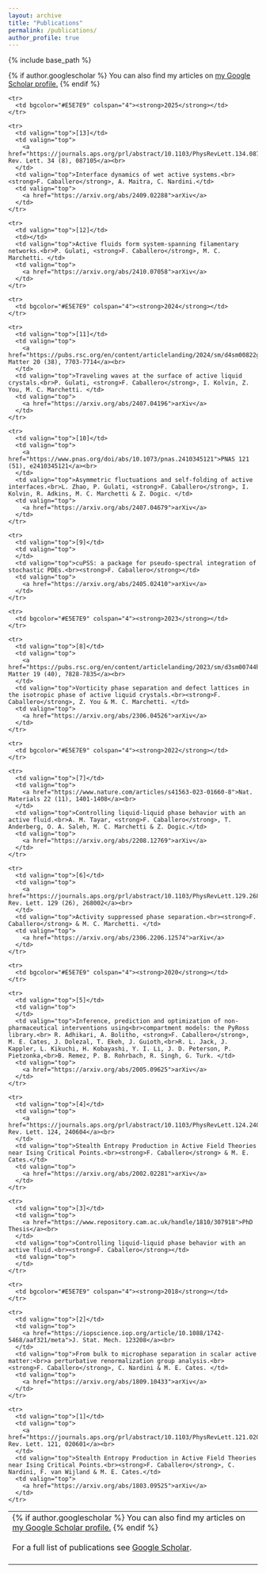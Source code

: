 ```yaml
---
layout: archive
title: "Publications"
permalink: /publications/
author_profile: true
---
```


{% include base_path %}

{% if author.googlescholar %}
  You can also find my articles on <u><a href="{{author.googlescholar}}">my Google Scholar profile</a>.</u>
{% endif %}

<table style="width: 100%; border-collapse: collapse;">
  <tbody>
    <tr>
      <td colspan="4">
        {% if author.googlescholar %}
          You can also find my articles on <u><a href="{{author.googlescholar}}">my Google Scholar profile</a>.</u>
        {% endif %}
        <br><br>
        For a full list of publications see <a href="https://scholar.google.com/citations?user=oC3Ql9gAAAAJ&hl=es">Google Scholar</a>.
        <br><br>
      </td>
    </tr>

    <tr>
      <td bgcolor="#E5E7E9" colspan="4"><strong>2025</strong></td>
    </tr>

    <tr>
      <td valign="top">[13]</td>
      <td valign="top">
        <a href="https://journals.aps.org/prl/abstract/10.1103/PhysRevLett.134.087105">Phys. Rev. Lett. 34 (8), 087105</a><br>
      </td>
      <td valign="top">Interface dynamics of wet active systems.<br><strong>F. Caballero</strong>, A. Maitra, C. Nardini.</td>
      <td valign="top">
        <a href="https://arxiv.org/abs/2409.02288">arXiv</a>
      </td>
    </tr>

    <tr>
      <td valign="top">[12]</td>
      <td></td>
      <td valign="top">Active fluids form system-spanning filamentary networks.<br>P. Gulati, <strong>F. Caballero</strong>, M. C. Marchetti. </td>
      <td valign="top">
        <a href="https://arxiv.org/abs/2410.07058">arXiv</a>
      </td>
    </tr>

    <tr>
      <td bgcolor="#E5E7E9" colspan="4"><strong>2024</strong></td>
    </tr>

    <tr>
      <td valign="top">[11]</td>
      <td valign="top">
        <a href="https://pubs.rsc.org/en/content/articlelanding/2024/sm/d4sm00822g">Soft Matter 20 (38), 7703-7714</a><br>
      </td>
      <td valign="top">Traveling waves at the surface of active liquid crystals.<br>P. Gulati, <strong>F. Caballero</strong>, I. Kolvin, Z. You, M. C. Marchetti. </td>
      <td valign="top">
        <a href="https://arxiv.org/abs/2407.04196">arXiv</a>
      </td>
    </tr>

    <tr>
      <td valign="top">[10]</td>
      <td valign="top">
        <a href="https://www.pnas.org/doi/abs/10.1073/pnas.2410345121">PNAS 121 (51), e2410345121</a><br>
      </td>
      <td valign="top">Asymmetric fluctuations and self-folding of active interfaces.<br>L. Zhao, P. Gulati, <strong>F. Caballero</strong>, I. Kolvin, R. Adkins, M. C. Marchetti & Z. Dogic. </td>
      <td valign="top">
        <a href="https://arxiv.org/abs/2407.04679">arXiv</a>
      </td>
    </tr>

    <tr>
      <td valign="top">[9]</td>
      <td valign="top">
      </td>
      <td valign="top">cuPSS: a package for pseudo-spectral integration of stochastic PDEs.<br><strong>F. Caballero</strong></td>
      <td valign="top">
        <a href="https://arxiv.org/abs/2405.02410">arXiv</a>
      </td>
    </tr>

    <tr>
      <td bgcolor="#E5E7E9" colspan="4"><strong>2023</strong></td>
    </tr>

    <tr>
      <td valign="top">[8]</td>
      <td valign="top">
        <a href="https://pubs.rsc.org/en/content/articlelanding/2023/sm/d3sm00744h">Soft Matter 19 (40), 7828-7835</a><br>
      </td>
      <td valign="top">Vorticity phase separation and defect lattices in the isotropic phase of active liquid crystals.<br><strong>F. Caballero</strong>, Z. You & M. C. Marchetti. </td>
      <td valign="top">
        <a href="https://arxiv.org/abs/2306.04526">arXiv</a>
      </td>
    </tr>

    <tr>
      <td bgcolor="#E5E7E9" colspan="4"><strong>2022</strong></td>
    </tr>

    <tr>
      <td valign="top">[7]</td>
      <td valign="top">
        <a href="https://www.nature.com/articles/s41563-023-01660-8">Nat. Materials 22 (11), 1401-1408</a><br>
      </td>
      <td valign="top">Controlling liquid-liquid phase behavior with an active fluid.<br>A. M. Tayar, <strong>F. Caballero</strong>, T. Anderberg, O. A. Saleh, M. C. Marchetti & Z. Dogic.</td>
      <td valign="top">
        <a href="https://arxiv.org/abs/2208.12769">arXiv</a>
      </td>
    </tr>
    
    <tr>
      <td valign="top">[6]</td>
      <td valign="top">
        <a href="https://journals.aps.org/prl/abstract/10.1103/PhysRevLett.129.268002">Phys. Rev. Lett. 129 (26), 268002</a><br>
      </td>
      <td valign="top">Activity suppressed phase separation.<br><strong>F. Caballero</strong> & M. C. Marchetti. </td>
      <td valign="top">
        <a href="https://arxiv.org/abs/2306.2206.12574">arXiv</a>
      </td>
    </tr>

    <tr>
      <td bgcolor="#E5E7E9" colspan="4"><strong>2020</strong></td>
    </tr>

    <tr>
      <td valign="top">[5]</td>
      <td valign="top">
      </td>
      <td valign="top">Inference, prediction and optimization of non-pharmaceutical interventions using<br>compartment models: the PyRoss library.<br> R. Adhikari, A. Bolitho, <strong>F. Caballero</strong>, M. E. Cates, J. Dolezal, T. Ekeh, J. Guioth,<br>R. L. Jack, J. Kappler, L. Kikuchi, H. Kobayashi, Y. I. Li, J. D. Peterson, P. Pietzonka,<br>B. Remez, P. B. Rohrbach, R. Singh, G. Turk. </td>
      <td valign="top">
        <a href="https://arxiv.org/abs/2005.09625">arXiv</a>
      </td>
    </tr>

    <tr>
      <td valign="top">[4]</td>
      <td valign="top">
        <a href="https://journals.aps.org/prl/abstract/10.1103/PhysRevLett.124.240604">Phys. Rev. Lett. 124, 240604</a><br>
      </td>
      <td valign="top">Stealth Entropy Production in Active Field Theories near Ising Critical Points.<br><strong>F. Caballero</strong> & M. E. Cates.</td>
      <td valign="top">
        <a href="https://arxiv.org/abs/2002.02281">arXiv</a>
      </td>
    </tr>

    <tr>
      <td valign="top">[3]</td>
      <td valign="top">
        <a href="https://www.repository.cam.ac.uk/handle/1810/307918">PhD Thesis</a><br>
      </td>
      <td valign="top">Controlling liquid-liquid phase behavior with an active fluid.<br><strong>F. Caballero</strong></td>
      <td valign="top">
      </td>
    </tr>

    <tr>
      <td bgcolor="#E5E7E9" colspan="4"><strong>2018</strong></td>
    </tr>

    <tr>
      <td valign="top">[2]</td>
      <td valign="top">
        <a href="https://iopscience.iop.org/article/10.1088/1742-5468/aaf321/meta">J. Stat. Mech. 123208</a><br>
      </td>
      <td valign="top">From bulk to microphase separation in scalar active matter:<br>a perturbative renormalization group analysis.<br><strong>F. Caballero</strong>, C. Nardini & M. E. Cates. </td>
      <td valign="top">
        <a href="https://arxiv.org/abs/1809.10433">arXiv</a>
      </td>
    </tr>

    <tr>
      <td valign="top">[1]</td>
      <td valign="top">
        <a href="https://journals.aps.org/prl/abstract/10.1103/PhysRevLett.121.020601">Phys. Rev. Lett. 121, 020601</a><br>
      </td>
      <td valign="top">Stealth Entropy Production in Active Field Theories near Ising Critical Points.<br><strong>F. Caballero</strong>, C. Nardini, F. van Wijland & M. E. Cates.</td>
      <td valign="top">
        <a href="https://arxiv.org/abs/1803.09525">arXiv</a>
      </td>
    </tr>

  </tbody>
</table>


<!---
{% for post in site.publications reversed %}
  {% include archive-single.html %}
{% endfor %}
-->
